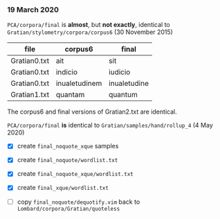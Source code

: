 ### 19 March 2020

`PCA/corpora/final` is **almost**, but **not exactly**, identical to `Gratian/stylometry/corpora/corpus6` (30 November 2015)

|file        |corpus6      |final       |
|------------|-------------|------------|
|Gratian0.txt|ait          |sit         |
|Gratian0.txt|indicio      |iudicio     |
|Gratian0.txt|inualetudinem|inualetudine|
|Gratian1.txt|quantam      |quantum     |

The corpus6 and final versions of Gratian2.txt are identical.

`PCA/corpora/final` **is** identical to `Gratian/samples/hand/rollup_4` (4 May 2020)

- [x] create `final_noquote_xque` samples
- [x] create `final_noquote/wordlist.txt`
- [x] create `final_noquote_xque/wordlist.txt`
- [x] create `final_xque/wordlist.txt`
- [ ] copy `final_noquote/dequotify.vim` back to `Lombard/corpora/Gratian/quoteless`

